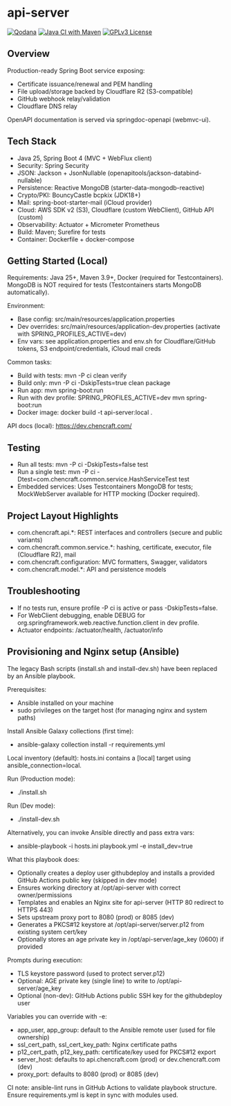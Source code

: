 # api-server

[![Qodana](https://github.com/SibeiC/api-server/actions/workflows/qodana_code_quality.yml/badge.svg)](https://github.com/SibeiC/api-server/actions/workflows/qodana_code_quality.yml)
[![Java CI with Maven](https://github.com/SibeiC/api-server/actions/workflows/maven.yml/badge.svg)](https://github.com/SibeiC/api-server/actions/workflows/maven.yml)
[![GPLv3 License](https://img.shields.io/badge/License-GPL%20v3-blue.svg)](https://www.gnu.org/licenses/gpl-3.0.en.html)

## Overview

Production-ready Spring Boot service exposing:

- Certificate issuance/renewal and PEM handling
- File upload/storage backed by Cloudflare R2 (S3-compatible)
- GitHub webhook relay/validation
- Cloudflare DNS relay

OpenAPI documentation is served via springdoc-openapi (webmvc-ui).

## Tech Stack

- Java 25, Spring Boot 4 (MVC + WebFlux client)
- Security: Spring Security
- JSON: Jackson + JsonNullable (openapitools/jackson-databind-nullable)
- Persistence: Reactive MongoDB (starter-data-mongodb-reactive)
- Crypto/PKI: BouncyCastle bcpkix (JDK18+)
- Mail: spring-boot-starter-mail (iCloud provider)
- Cloud: AWS SDK v2 (S3), Cloudflare (custom WebClient), GitHub API (custom)
- Observability: Actuator + Micrometer Prometheus
- Build: Maven; Surefire for tests
- Container: Dockerfile + docker-compose

## Getting Started (Local)

Requirements: Java 25+, Maven 3.9+, Docker (required for Testcontainers). MongoDB is NOT required for tests (Testcontainers starts MongoDB automatically).

Environment:

- Base config: src/main/resources/application.properties
- Dev overrides: src/main/resources/application-dev.properties (activate with SPRING_PROFILES_ACTIVE=dev)
- Env vars: see application.properties and env.sh for Cloudflare/GitHub tokens, S3 endpoint/credentials, iCloud mail
  creds

Common tasks:

- Build with tests: mvn -P ci clean verify
- Build only: mvn -P ci -DskipTests=true clean package
- Run app: mvn spring-boot:run
- Run with dev profile: SPRING_PROFILES_ACTIVE=dev mvn spring-boot:run
- Docker image: docker build -t api-server:local .

API docs (local): https://dev.chencraft.com/

## Testing

- Run all tests: mvn -P ci -DskipTests=false test
- Run a single test: mvn -P ci -Dtest=com.chencraft.common.service.HashServiceTest test
- Embedded services: Uses Testcontainers MongoDB for tests; MockWebServer available for HTTP mocking (Docker required).

## Project Layout Highlights

- com.chencraft.api.*: REST interfaces and controllers (secure and public variants)
- com.chencraft.common.service.*: hashing, certificate, executor, file (Cloudflare R2), mail
- com.chencraft.configuration: MVC formatters, Swagger, validators
- com.chencraft.model.*: API and persistence models

## Troubleshooting

- If no tests run, ensure profile -P ci is active or pass -DskipTests=false.
- For WebClient debugging, enable DEBUG for org.springframework.web.reactive.function.client in dev profile.
- Actuator endpoints: /actuator/health, /actuator/info

## Provisioning and Nginx setup (Ansible)

The legacy Bash scripts (install.sh and install-dev.sh) have been replaced by an Ansible playbook.

Prerequisites:

- Ansible installed on your machine
- sudo privileges on the target host (for managing nginx and system paths)

Install Ansible Galaxy collections (first time):

- ansible-galaxy collection install -r requirements.yml

Local inventory (default): hosts.ini contains a [local] target using ansible_connection=local.

Run (Production mode):

- ./install.sh

Run (Dev mode):

- ./install-dev.sh

Alternatively, you can invoke Ansible directly and pass extra vars:

- ansible-playbook -i hosts.ini playbook.yml -e install_dev=true

What this playbook does:

- Optionally creates a deploy user githubdeploy and installs a provided GitHub Actions public key (skipped in dev mode)
- Ensures working directory at /opt/api-server with correct owner/permissions
- Templates and enables an Nginx site for api-server (HTTP 80 redirect to HTTPS 443)
- Sets upstream proxy port to 8080 (prod) or 8085 (dev)
- Generates a PKCS#12 keystore at /opt/api-server/server.p12 from existing system cert/key
- Optionally stores an age private key in /opt/api-server/age_key (0600) if provided

Prompts during execution:

- TLS keystore password (used to protect server.p12)
- Optional: AGE private key (single line) to write to /opt/api-server/age_key
- Optional (non-dev): GitHub Actions public SSH key for the githubdeploy user

Variables you can override with -e:

- app_user, app_group: default to the Ansible remote user (used for file ownership)
- ssl_cert_path, ssl_cert_key_path: Nginx certificate paths
- p12_cert_path, p12_key_path: certificate/key used for PKCS#12 export
- server_host: defaults to api.chencraft.com (prod) or dev.chencraft.com (dev)
- proxy_port: defaults to 8080 (prod) or 8085 (dev)

CI note: ansible-lint runs in GitHub Actions to validate playbook structure. Ensure requirements.yml is kept in sync
with modules used.
